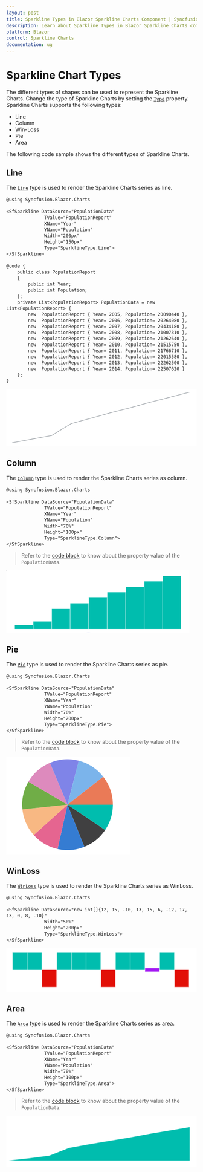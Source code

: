 ```yaml
---
layout: post
title: Sparkline Types in Blazor Sparkline Charts Component | Syncfusion 
description: Learn about Sparkline Types in Blazor Sparkline Charts component of Syncfusion, and more details.
platform: Blazor
control: Sparkline Charts
documentation: ug
---
```


# Sparkline Chart Types

The different types of shapes can be used to represent the Sparkline Charts. Change the type of Sparkline Charts by setting the [`Type`](https://help.syncfusion.com/cr/blazor/Syncfusion.Blazor~Syncfusion.Blazor.Charts.SfSparkline%601~Type.html) property. Sparkline Charts supports the following types:

* Line
* Column
* Win-Loss
* Pie
* Area

The following code sample shows the different types of Sparkline Charts.

## Line

The [`Line`](https://help.syncfusion.com/cr/blazor/Syncfusion.Blazor~Syncfusion.Blazor.Charts.SfSparkline%601~Type.html) type is used to render the Sparkline Charts series as line.

```cshtml
@using Syncfusion.Blazor.Charts

<SfSparkline DataSource="PopulationData"
              TValue="PopulationReport"
              XName="Year"
              YName="Population"
              Width="200px"
              Height="150px"
              Type="SparklineType.Line">
</SfSparkline>

@code {
    public class PopulationReport
    {
        public int Year;
        public int Population;
    };
    private List<PopulationReport> PopulationData = new List<PopulationReport> {
        new  PopulationReport { Year= 2005, Population= 20090440 },
        new  PopulationReport { Year= 2006, Population= 20264080 },
        new  PopulationReport { Year= 2007, Population= 20434180 },
        new  PopulationReport { Year= 2008, Population= 21007310 },
        new  PopulationReport { Year= 2009, Population= 21262640 },
        new  PopulationReport { Year= 2010, Population= 21515750 },
        new  PopulationReport { Year= 2011, Population= 21766710 },
        new  PopulationReport { Year= 2012, Population= 22015580 },
        new  PopulationReport { Year= 2013, Population= 22262500 },
        new  PopulationReport { Year= 2014, Population= 22507620 }
    };
}
```

![Sparkline Charts with Line Type](./images/SparklineTypes/Line.png)

## Column

The [`Column`](https://help.syncfusion.com/cr/blazor/Syncfusion.Blazor~Syncfusion.Blazor.Charts.SfSparkline%601~Type.html) type is used to render the Sparkline Charts series as column.

```cshtml
@using Syncfusion.Blazor.Charts

<SfSparkline DataSource="PopulationData"
              TValue="PopulationReport"
              XName="Year"
              YName="Population"
              Width="70%"
              Height="100px"
              Type="SparklineType.Column">
</SfSparkline>
```

> Refer to the [code block](#line) to know about the property value of the `PopulationData`.

![Sparkline Charts with Column Type](./images/SparklineTypes/Column.png)

## Pie

The [`Pie`](https://help.syncfusion.com/cr/blazor/Syncfusion.Blazor~Syncfusion.Blazor.Charts.SfSparkline%601~Type.html) type is used to render the Sparkline Charts series as pie.

```cshtml
@using Syncfusion.Blazor.Charts

<SfSparkline DataSource="PopulationData"
              TValue="PopulationReport"
              XName="Year"
              YName="Population"
              Width="70%"
              Height="200px"
              Type="SparklineType.Pie">
</SfSparkline>
```

> Refer to the [code block](#line) to know about the property value of the `PopulationData`.

![Sparkline Charts with Pie type](./images/SparklineTypes/Pie.png)

## WinLoss

The [`WinLoss`](https://help.syncfusion.com/cr/blazor/Syncfusion.Blazor~Syncfusion.Blazor.Charts.SfSparkline%601~Type.html) type is used to render the Sparkline Charts series as WinLoss.

```cshtml
@using Syncfusion.Blazor.Charts

<SfSparkline DataSource="new int[]{12, 15, -10, 13, 15, 6, -12, 17, 13, 0, 8, -10}"
              Width="50%"
              Height="200px"
              Type="SparklineType.WinLoss">
</SfSparkline>
```

![Sparkline Charts with WinLoss type](./images/SparklineTypes/Winloss.png)

## Area

The [`Area`](https://help.syncfusion.com/cr/blazor/Syncfusion.Blazor~Syncfusion.Blazor.Charts.SfSparkline%601~Type.html) type is used to render the Sparkline Charts series as area.

```cshtml
@using Syncfusion.Blazor.Charts

<SfSparkline DataSource="PopulationData"
              TValue="PopulationReport"
              XName="Year"
              YName="Population"
              Width="70%"
              Height="100px"
              Type="SparklineType.Area">
</SfSparkline>
```

> Refer to the [code block](#line) to know about the property value of the `PopulationData`.

![Sparkline Charts with Area Type Sample](./images/SparklineTypes/Area.png)